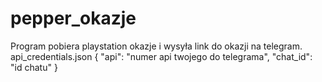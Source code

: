 # pepper_okazje
Program pobiera playstation okazje i wysyła link do okazji na telegram.
api_credentials.json
{
  "api": "numer api twojego do telegrama",
  "chat_id": "id chatu"
}
